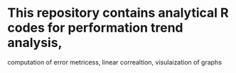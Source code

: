 # This repository contains analytical R codes for performation trend analysis,
computation of error metricess, linear correaltion, visulaization of graphs 
